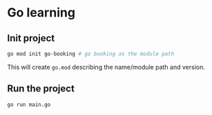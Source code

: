 # Go learning

## Init project

```bash
go mod init go-booking # go booking as the module path
```

This will create `go.mod` describing the name/module path and version.

## Run the project

```bash
go run main.go
```
